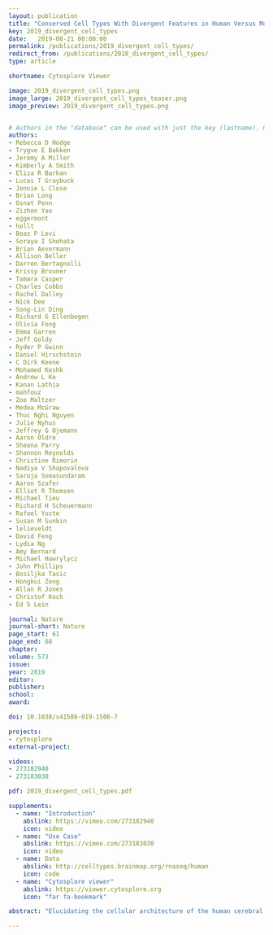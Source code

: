 ```yaml
---
layout: publication
title: "Conserved Cell Types With Divergent Features in Human Versus Mouse Cortex"
key: 2019_divergent_cell_types
date:   2019-08-21 00:00:00
permalink: /publications/2019_divergent_cell_types/
redirect_from: /publications/2018_divergent_cell_types/
type: article

shortname: Cytosplore Viewer

image: 2019_divergent_cell_types.png
image_large: 2019_divergent_cell_types_teaser.png
image_preview: 2019_divergent_cell_types.png


# Authors in the "database" can be used with just the key (lastname). Others can be written properly.
authors:
- Rebecca D Hodge
- Trygve E Bakken
- Jeremy A Miller
- Kimberly A Smith
- Eliza R Barkan
- Lucas T Graybuck
- Jennie L Close
- Brian Long
- Osnat Penn
- Zizhen Yao
- eggermont
- hollt
- Boaz P Levi
- Soraya I Shehata
- Brian Aevermann
- Allison Beller
- Darren Bertagnolli
- Krissy Brouner
- Tamara Casper
- Charles Cobbs
- Rachel Dalley
- Nick Dee
- Song-Lin Ding
- Richard G Ellenbogen
- Olivia Fong
- Emma Garren
- Jeff Goldy
- Ryder P Gwinn
- Daniel Hirschstein
- C Dirk Keene
- Mohamed Keshk
- Andrew L Ko
- Kanan Lathia
- mahfouz
- Zoe Maltzer
- Medea McGraw
- Thuc Nghi Nguyen
- Julie Nyhus
- Jeffrey G Ojemann
- Aaron Oldre
- Sheana Parry
- Shannon Reynolds
- Christine Rimorin
- Nadiya V Shapovalova
- Saroja Somasundaram
- Aaron Szafer
- Elliot R Thomsen
- Michael Tieu
- Richard H Scheuermann
- Rafael Yuste
- Susan M Sunkin
- lelieveldt
- David Feng
- Lydia Ng
- Amy Bernard
- Michael Hawrylycz
- John Phillips
- Bosiljka Tasic
- Hongkui Zeng
- Allan R Jones
- Christof Koch
- Ed S Lein

journal: Nature
journal-short: Nature
page_start: 61
page_end: 68
chapter:
volume: 573
issue:
year: 2019
editor:
publisher:
school:
award:

doi: 10.1038/s41586-019-1506-7

projects:
- cytosplore
external-project:

videos:
- 273182940
- 273183030

pdf: 2019_divergent_cell_types.pdf

supplements:
  - name: "Introduction"
    abslink: https://vimeo.com/273182940
    icon: video
  - name: "Use Case"
    abslink: https://vimeo.com/273183030
    icon: video
  - name: Data
    abslink: http://celltypes.brainmap.org/rnaseq/human
    icon: code
  - name: "Cytosplore viewer"
    abslink: https://viewer.cytosplore.org
    icon: "far fa-bookmark"

abstract: "Elucidating the cellular architecture of the human cerebral cortex is central to understanding our cognitive abilities and susceptibility to disease. Here we used single-nucleus RNA-sequencing analysis to perform a comprehensive study of cell types in the middle temporal gyrus of human cortex. We identified a highly diverse set of excitatory and inhibitory neuron types that are mostly sparse, with excitatory types being less layer-restricted than expected. Comparison to similar mouse cortex single-cell RNA-sequencing datasets revealed a surprisingly well-conserved cellular architecture that enables matching of homologous types and predictions of properties of human cell types. Despite this general conservation, we also found extensive differences between homologous human and mouse cell types, including marked alterations in proportions, laminar distributions, gene expression and morphology. These species-specific features emphasize the importance of directly studying human brain."

---
```

